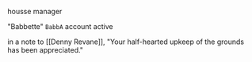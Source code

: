 housse manager

"Babbette"
`BabbA` account active

in a note to [[Denny Revane]], "Your half-hearted upkeep of the grounds has been appreciated."
